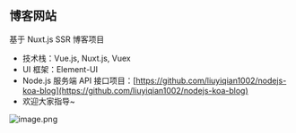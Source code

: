 ## 博客网站

基于 Nuxt.js SSR 博客项目

- 技术栈：Vue.js, Nuxt.js, Vuex
- UI 框架：Element-UI
- Node.js 服务端 API 接口项目：[https://github.com/liuyiqian1002/nodejs-koa-blog](https://github.com/liuyiqian1002/nodejs-koa-blog)
- 欢迎大家指导~

![image.png](./boblog.png)

